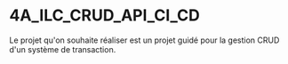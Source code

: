 # 4A_ILC_CRUD_API_CI_CD
Le projet qu'on souhaite réaliser est un projet guidé pour la gestion CRUD d'un système de transaction.
